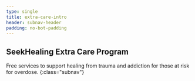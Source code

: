 ```yaml
---
type: single
title: extra-care-intro
header: subnav-header
padding: no-bot-padding
---
```


## <span class="emphasized-header">SeekHealing</span> Extra Care Program

Free services to support healing from trauma and addiction for those at risk for overdose.
{:class="subnav"}
